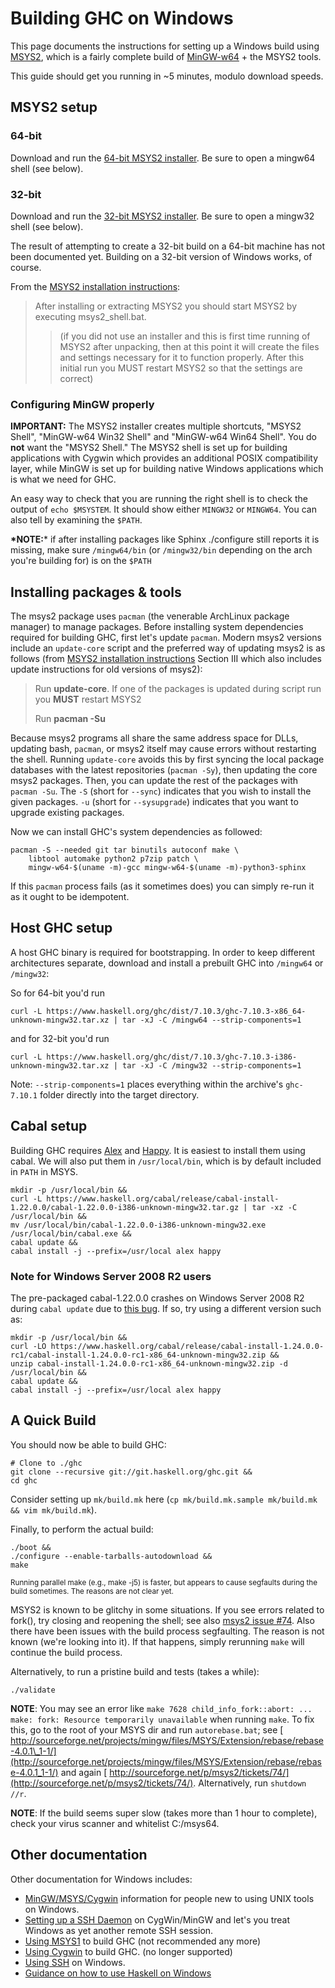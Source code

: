 # Building GHC on Windows



This page documents the instructions for setting up a Windows build using [
MSYS2](http://sourceforge.net/projects/msys2/), which is a fairly complete build of [
MinGW-w64](http://mingw-w64.org/) + the MSYS2 tools.



This guide should get you running in \~5 minutes, modulo download speeds.


## MSYS2 setup


### 64-bit



Download and run the [
64-bit MSYS2 installer](http://sourceforge.net/projects/msys2/files/latest/download). Be sure to open a mingw64 shell (see below).


### 32-bit



Download and run the [
32-bit MSYS2 installer](http://sourceforge.net/projects/msys2/files/Base/i686/). Be sure to open a mingw32 shell (see below).



The result of attempting to create a 32-bit build on a 64-bit machine has not been documented yet. Building on a 32-bit version of Windows works, of course.



From the [
MSYS2 installation instructions](http://sourceforge.net/p/msys2/wiki/MSYS2%20installation/):


>
>
> After installing or extracting MSYS2 you should start MSYS2 by executing msys2\_shell.bat.
>
>
> >
> >
> > (if you did not use an installer and this is first time running of MSYS2 after unpacking, then at this point it will create the files and settings necessary for it to function properly. After this initial run you MUST restart MSYS2 so that the settings are correct)
> >
> >
>

### Configuring MinGW properly



**IMPORTANT:** The MSYS2 installer creates multiple shortcuts, "MSYS2 Shell", "MinGW-w64 Win32 Shell" and "MinGW-w64 Win64 Shell". You do **not** want the "MSYS2 Shell." The MSYS2 shell is set up for building applications with Cygwin which provides an additional POSIX compatibility layer, while MinGW is set up for building native Windows applications which is what we need for GHC.



An easy way to check that you are running the right shell is to check the output of `echo $MSYSTEM`. It should show either `MINGW32` or `MINGW64`. You can also tell by examining the `$PATH`.



**\*NOTE:**\* if after installing packages like Sphinx ./configure still reports it is missing, make sure `/mingw64/bin` (or `/mingw32/bin` depending on the arch you're building for)  is on the `$PATH`


## Installing packages & tools



The msys2 package uses `pacman` (the venerable ArchLinux package manager) to manage packages. Before installing system dependencies required for building GHC, first let's update `pacman`. Modern msys2 versions include an `update-core` script and the preferred way of updating msys2 is as follows (from [
MSYS2 installation instructions](http://sourceforge.net/p/msys2/wiki/MSYS2%20installation/) Section III which also includes update instructions for old versions of msys2):


>
>
> Run **update-core**. If one of the packages is updated during script run you **MUST** restart MSYS2
>
>
>
> Run **pacman -Su**
>
>


Because msys2 programs all share the same address space for DLLs, updating bash, `pacman`, or msys2 itself may cause errors without restarting the shell. Running `update-core` avoids this by first syncing the local package databases with the latest repositories (`pacman -Sy`), then updating the core msys2 packages. Then, you can update the rest of the packages with `pacman -Su`. The `-S` (short for `--sync`) indicates that you wish to install the given packages. `-u` (short for `--sysupgrade`) indicates that you want to upgrade existing packages.



Now we can install GHC's system dependencies as followed:


```
pacman -S --needed git tar binutils autoconf make \
    libtool automake python2 p7zip patch \
    mingw-w64-$(uname -m)-gcc mingw-w64-$(uname -m)-python3-sphinx
```


If this `pacman` process fails (as it sometimes does) you can simply re-run it as it ought to be idempotent.


## Host GHC setup



A host GHC binary is required for bootstrapping. In order to keep different architectures separate, download and install a prebuilt GHC into `/mingw64` or `/mingw32`:



So for 64-bit you'd run


```
curl -L https://www.haskell.org/ghc/dist/7.10.3/ghc-7.10.3-x86_64-unknown-mingw32.tar.xz | tar -xJ -C /mingw64 --strip-components=1
```


and for 32-bit you'd run


```
curl -L https://www.haskell.org/ghc/dist/7.10.3/ghc-7.10.3-i386-unknown-mingw32.tar.xz | tar -xJ -C /mingw32 --strip-components=1
```


Note: `--strip-components=1` places everything within the archive's `ghc-7.10.1` folder directly into the target directory.


## Cabal setup



Building GHC requires [ Alex](http://www.haskell.org/alex/) and [
Happy](http://www.haskell.org/happy/). It is easiest to install them using cabal. We will also put them in `/usr/local/bin`, which is by default included in `PATH` in MSYS.


```
mkdir -p /usr/local/bin &&
curl -L https://www.haskell.org/cabal/release/cabal-install-1.22.0.0/cabal-1.22.0.0-i386-unknown-mingw32.tar.gz | tar -xz -C /usr/local/bin &&
mv /usr/local/bin/cabal-1.22.0.0-i386-unknown-mingw32.exe /usr/local/bin/cabal.exe &&
cabal update &&
cabal install -j --prefix=/usr/local alex happy
```

### Note for Windows Server 2008 R2 users



The pre-packaged cabal-1.22.0.0 crashes on Windows Server 2008 R2 during `cabal update` due to [
this bug](https://github.com/haskell/cabal/issues/2331).  If so, try using a different version such as:


```
mkdir -p /usr/local/bin &&
curl -LO https://www.haskell.org/cabal/release/cabal-install-1.24.0.0-rc1/cabal-install-1.24.0.0-rc1-x86_64-unknown-mingw32.zip &&
unzip cabal-install-1.24.0.0-rc1-x86_64-unknown-mingw32.zip -d /usr/local/bin &&
cabal update &&
cabal install -j --prefix=/usr/local alex happy
```

## A Quick Build



You should now be able to build GHC:


```
# Clone to ./ghc
git clone --recursive git://git.haskell.org/ghc.git &&
cd ghc
```


Consider setting up `mk/build.mk` here (`cp mk/build.mk.sample mk/build.mk && vim mk/build.mk`).



Finally, to perform the actual build:


```
./boot &&
./configure --enable-tarballs-autodownload &&
make
```


<sub>Running parallel make (e.g., make -j5) is faster, but appears to cause segfaults during the build sometimes. The reasons are not clear yet.</sub>



MSYS2 is known to be glitchy in some situations. If you see errors related to fork(), try closing and reopening the shell; see also [
msys2 issue \#74](http://sourceforge.net/p/msys2/tickets/74/). Also there have been issues with the build process segfaulting. The reason is not known (we're looking into it). If that happens, simply rerunning `make` will continue the build process.



Alternatively, to run a pristine build and tests (takes a while):


```
./validate
```


**NOTE**: You may see an error like `make 7628 child_info_fork::abort: ... make: fork: Resource temporarily unavailable` when running `make`. To fix this, go to the root of your MSYS dir and run `autorebase.bat`; see [
http://sourceforge.net/projects/mingw/files/MSYS/Extension/rebase/rebase-4.0.1\_1-1/](http://sourceforge.net/projects/mingw/files/MSYS/Extension/rebase/rebase-4.0.1_1-1/) and again [
http://sourceforge.net/p/msys2/tickets/74/](http://sourceforge.net/p/msys2/tickets/74/). Alternatively, run `shutdown //r`.



**NOTE**: If the build seems super slow (takes more than 1 hour to complete), check your virus scanner and whitelist C:/msys64.


## Other documentation



Other documentation for Windows includes:


- [MinGW/MSYS/Cygwin](building/platforms/windows) information for people new to using UNIX tools on Windows.
- [Setting up a SSH Daemon](building/windows/sshd) on CygWin/MinGW and let's you treat Windows as yet another remote SSH session.
- [Using MSYS1](building/preparation/windows/msy-s1) to build GHC (not recommended any more)
- [Using Cygwin](building/windows/cygwin) to build GHC. (no longer supported)
- [Using SSH](building/windows/ssh) on Windows.
- [
  Guidance on how to use Haskell on Windows](http://www.haskell.org/haskellwiki/Windows)
